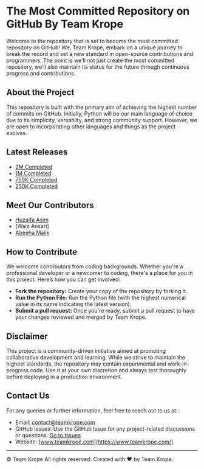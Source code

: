 # The Most Committed Repository on GitHub By Team Krope
Welcome to the repository that is set to become the most committed repository on GitHub! We, Team Krope, embark on a unique journey to break the record and set a new standard in open-source contributions and programmers. The point is we'll not just create the most committed repository, we'll also maintain its status for the future through continuous progress and contributions.


## About the Project
This repository is built with the primary aim of achieving the highest number of commits on GitHub. Initially, Python will be our main language of choice due to its simplicity, versatility, and strong community support. However, we are open to incorporating other languages and things as the project evolves.


## Latest Releases
- [2M Completed](https://github.com/teamkrope/kommit/releases/2M)
- [1M Completed](https://github.com/teamkrope/kommit/releases/1M)
- [750K Completed](https://github.com/teamkrope/kommit/releases/750K)
- [250K Completed](https://github.com/teamkrope/kommit/releases/250K)


## Meet Our Contributors
- [Huzaifa Asim](https://huzaifa.teamkrope.com/)
- [Waiz Ansari]
- [Abeeha Malik](https://www.blogger.com/profile/03098970785830002717)


## How to Contribute
We welcome contributors from coding backgrounds. Whether you're a professional developer or a newcomer to coding, there's a place for you in this project. Here’s how you can get involved:

- **Fork the repository:** Create your copy of the repository by forking it.
- **Run the Python File:** Run the Python file (with the highest numerical value in its name indicating the latest version).
- **Submit a pull request:** Once you're ready, submit a pull request to have your changes reviewed and merged by Team Krope.


## Disclaimer
This project is a community-driven initiative aimed at promoting collaborative development and learning. While we strive to maintain the highest standards, the repository may contain experimental and work-in-progress code. Use it at your own discretion and always test thoroughly before deploying in a production environment.


## Contact Us
For any queries or further information, feel free to reach out to us at:

- Email: [contact@teamkrope.com](mailto:contact@teamkrope.com)
- GitHub Issues: Use the GitHub Issue for any project-related discussions or questions. [Go to Issues](https://github.com/teamkrope/kommit/issues)
- Website: [www.teamkrope.com](https://www.teamkrope.com/)

---
© Team Krope All rights reserved. Created with ❤️ by Team Krope.
